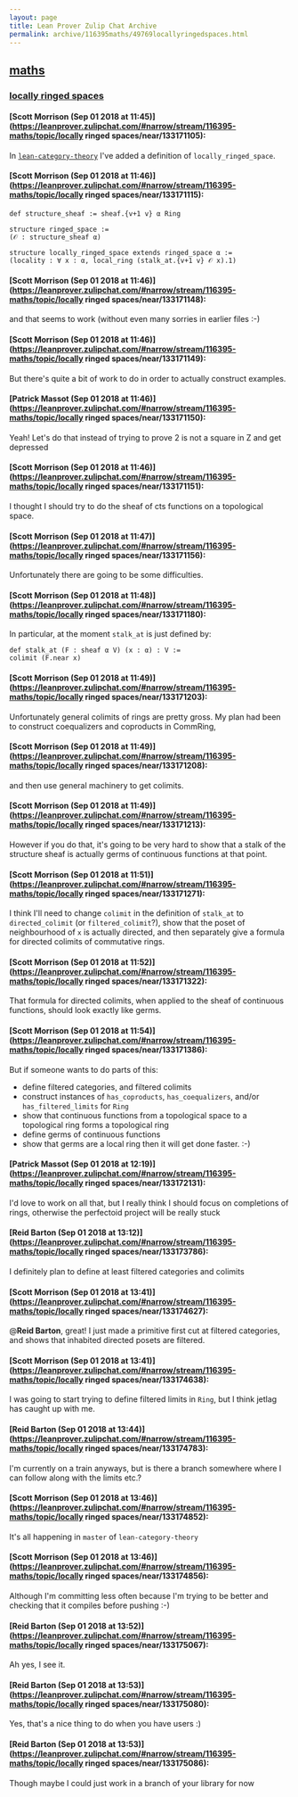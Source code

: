 ```yaml
---
layout: page
title: Lean Prover Zulip Chat Archive 
permalink: archive/116395maths/49769locallyringedspaces.html
---
```


## [maths](index.html)
### [locally ringed spaces](49769locallyringedspaces.html)

#### [Scott Morrison (Sep 01 2018 at 11:45)](https://leanprover.zulipchat.com/#narrow/stream/116395-maths/topic/locally ringed spaces/near/133171105):
In [`lean-category-theory`](https://github.com/semorrison/lean-category-theory/blob/master/src/category_theory/locally_ringed.lean) I've added a definition of `locally_ringed_space`.

#### [Scott Morrison (Sep 01 2018 at 11:46)](https://leanprover.zulipchat.com/#narrow/stream/116395-maths/topic/locally ringed spaces/near/133171115):
```
def structure_sheaf := sheaf.{v+1 v} α Ring

structure ringed_space :=
(𝒪 : structure_sheaf α)

structure locally_ringed_space extends ringed_space α :=
(locality : ∀ x : α, local_ring (stalk_at.{v+1 v} 𝒪 x).1)
```

#### [Scott Morrison (Sep 01 2018 at 11:46)](https://leanprover.zulipchat.com/#narrow/stream/116395-maths/topic/locally ringed spaces/near/133171148):
and that seems to work (without even many sorries in earlier files :-)

#### [Scott Morrison (Sep 01 2018 at 11:46)](https://leanprover.zulipchat.com/#narrow/stream/116395-maths/topic/locally ringed spaces/near/133171149):
But there's quite a bit of work to do in order to actually construct examples.

#### [Patrick Massot (Sep 01 2018 at 11:46)](https://leanprover.zulipchat.com/#narrow/stream/116395-maths/topic/locally ringed spaces/near/133171150):
Yeah! Let's do that instead of trying to prove 2 is not a square in Z and get depressed

#### [Scott Morrison (Sep 01 2018 at 11:46)](https://leanprover.zulipchat.com/#narrow/stream/116395-maths/topic/locally ringed spaces/near/133171151):
I thought I should try to do the sheaf of cts functions on a topological space.

#### [Scott Morrison (Sep 01 2018 at 11:47)](https://leanprover.zulipchat.com/#narrow/stream/116395-maths/topic/locally ringed spaces/near/133171156):
Unfortunately there are going to be some difficulties.

#### [Scott Morrison (Sep 01 2018 at 11:48)](https://leanprover.zulipchat.com/#narrow/stream/116395-maths/topic/locally ringed spaces/near/133171180):
In particular, at the moment `stalk_at` is just defined by:
```
def stalk_at (F : sheaf α V) (x : α) : V :=
colimit (F.near x)
```

#### [Scott Morrison (Sep 01 2018 at 11:49)](https://leanprover.zulipchat.com/#narrow/stream/116395-maths/topic/locally ringed spaces/near/133171203):
Unfortunately general colimits of rings are pretty gross. My plan had been to construct coequalizers and coproducts in CommRing,

#### [Scott Morrison (Sep 01 2018 at 11:49)](https://leanprover.zulipchat.com/#narrow/stream/116395-maths/topic/locally ringed spaces/near/133171208):
and then use general machinery to get colimits.

#### [Scott Morrison (Sep 01 2018 at 11:49)](https://leanprover.zulipchat.com/#narrow/stream/116395-maths/topic/locally ringed spaces/near/133171213):
However if you do that, it's going to be very hard to show that a stalk of the structure sheaf is actually germs of continuous functions at that point.

#### [Scott Morrison (Sep 01 2018 at 11:51)](https://leanprover.zulipchat.com/#narrow/stream/116395-maths/topic/locally ringed spaces/near/133171271):
I think I'll need to change `colimit` in the definition of `stalk_at` to `directed_colimit` (or `filtered_colimit`?), show that the poset of neighbourhood of `x` is actually directed, and then separately give a formula for directed colimits of commutative rings.

#### [Scott Morrison (Sep 01 2018 at 11:52)](https://leanprover.zulipchat.com/#narrow/stream/116395-maths/topic/locally ringed spaces/near/133171322):
That formula for directed colimits, when applied to the sheaf of continuous functions, should look exactly like germs.

#### [Scott Morrison (Sep 01 2018 at 11:54)](https://leanprover.zulipchat.com/#narrow/stream/116395-maths/topic/locally ringed spaces/near/133171386):
But if someone wants to do parts of this:
* define filtered categories, and filtered colimits
* construct instances of `has_coproducts`, `has_coequalizers`, and/or `has_filtered_limits` for `Ring`
* show that continuous functions from a topological space to a topological ring forms a topological ring
* define germs of continuous functions
* show that germs are a local ring
then it will get done faster. :-)

#### [Patrick Massot (Sep 01 2018 at 12:19)](https://leanprover.zulipchat.com/#narrow/stream/116395-maths/topic/locally ringed spaces/near/133172131):
I'd love to work on all that, but I really think I should focus on completions of rings, otherwise the perfectoid project will be really stuck

#### [Reid Barton (Sep 01 2018 at 13:12)](https://leanprover.zulipchat.com/#narrow/stream/116395-maths/topic/locally ringed spaces/near/133173786):
I definitely plan to define at least filtered categories and colimits

#### [Scott Morrison (Sep 01 2018 at 13:41)](https://leanprover.zulipchat.com/#narrow/stream/116395-maths/topic/locally ringed spaces/near/133174627):
@**Reid Barton**, great! I just made a primitive first cut at filtered categories, and shows that inhabited directed posets are filtered.

#### [Scott Morrison (Sep 01 2018 at 13:41)](https://leanprover.zulipchat.com/#narrow/stream/116395-maths/topic/locally ringed spaces/near/133174638):
I was going to start trying to define filtered limits in `Ring`, but I think jetlag has caught up with me.

#### [Reid Barton (Sep 01 2018 at 13:44)](https://leanprover.zulipchat.com/#narrow/stream/116395-maths/topic/locally ringed spaces/near/133174783):
I'm currently on a train anyways, but is there a branch somewhere where I can follow along with the limits etc.?

#### [Scott Morrison (Sep 01 2018 at 13:46)](https://leanprover.zulipchat.com/#narrow/stream/116395-maths/topic/locally ringed spaces/near/133174852):
It's all happening in `master` of `lean-category-theory`

#### [Scott Morrison (Sep 01 2018 at 13:46)](https://leanprover.zulipchat.com/#narrow/stream/116395-maths/topic/locally ringed spaces/near/133174856):
Although I'm committing less often because I'm trying to be better and checking that it compiles before pushing :-)

#### [Reid Barton (Sep 01 2018 at 13:52)](https://leanprover.zulipchat.com/#narrow/stream/116395-maths/topic/locally ringed spaces/near/133175067):
Ah yes, I see it.

#### [Reid Barton (Sep 01 2018 at 13:53)](https://leanprover.zulipchat.com/#narrow/stream/116395-maths/topic/locally ringed spaces/near/133175080):
Yes, that's a nice thing to do when you have users :)

#### [Reid Barton (Sep 01 2018 at 13:53)](https://leanprover.zulipchat.com/#narrow/stream/116395-maths/topic/locally ringed spaces/near/133175086):
Though maybe I could just work in a branch of your library for now

